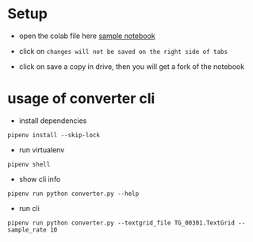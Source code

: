 # Setup

- open the colab file here [sample notebook](https://colab.research.google.com/drive/1HQ_0KRGTe37YGH7wT7va_d_ds3etVSln#scrollTo=TZ7bAT_JX7Ad)

- click on `changes will not be saved on the right side of tabs`

- click on save a copy in drive, then you will get a fork of the notebook


# usage of converter cli

- install dependencies
```
pipenv install --skip-lock
```

- run virtualenv
```
pipenv shell

```

- show cli info
```
pipenv run python converter.py --help

```

- run cli
```
pipenv run python converter.py --textgrid_file TG_00301.TextGrid --sample_rate 10
```



